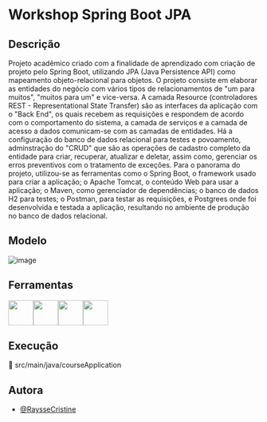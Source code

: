 # Workshop Spring Boot JPA

## Descrição
Projeto acadêmico criado com a finalidade de aprendizado com criação de projeto pelo Spring Boot, utilizando JPA (Java Persistence API) como mapeamento objeto-relacional para objetos.
O projeto consiste em elaborar as entidades do negócio com vários tipos de relacionamentos de "um para muitos", "muitos para um" e vice-versa.
A camada Resource (controladores REST - Representational State Transfer) são as interfaces da aplicação com o "Back End", os quais recebem as requisições e respondem de acordo com o comportamento do sistema,
a camada de serviços e a camada de acesso a dados comunicam-se com as camadas de entidades.
Há a configuração do banco de dados relacional para testes e povoamento, adminstração do "CRUD" que são as operações de cadastro completo da entidade para 
criar, recuperar, atualizar e deletar, assim como, gerenciar os erros preventivos com o tratamento de exceções. 
Para o panorama do projeto, utilizou-se as ferramentas como o Spring Boot, o framework usado para criar a aplicação; o Apache Tomcat, 
o conteúdo Web para usar a aplicação; o Maven, como gerenciador de dependências; o banco de dados H2 para testes; o Postman, para testar as requisições, e Postgrees onde 
foi desenvolvida e testada a aplicação, resultando no ambiente de produção no banco de dados relacional.

## Modelo
![image](https://github.com/RaysseCristine/workshop-springboot3-jpa/assets/149397340/d06bfd8f-e5da-4845-a399-23f344e3140d)

## Ferramentas
<img loading="lazy" src="https://cdn.jsdelivr.net/gh/devicons/devicon/icons/java/java-original.svg" width="50" height="50"/><img loading="lazy" src="https://cdn.jsdelivr.net/gh/devicons/devicon/icons/spring/spring-original.svg" width="50" height="50" /><img loading="lazy" src="https://cdn.jsdelivr.net/gh/devicons/devicon/icons/tomcat/tomcat-original.svg" width="50" height="50"/><img loading="lazy" src="https://cdn.jsdelivr.net/gh/devicons/devicon/icons/postgresql/postgresql-plain.svg" width="50" height="50"/>

## Execução 
:file_folder: src/main/java/courseApplication

## Autora
- [@RaysseCristine](https://github.com/RaysseCristine)

